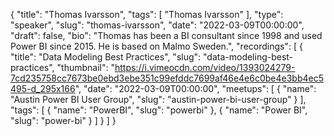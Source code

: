 {
  "title": "Thomas Ivarsson",
  "tags": [
    "Thomas Ivarsson"
  ],
  "type": "speaker",
  "slug": "thomas-ivarsson",
  "date": "2022-03-09T00:00:00",
  "draft": false,
  "bio": "Thomas has been a BI consultant since 1998 and used Power BI since 2015. He is based on Malmo Sweden.",
  "recordings": [
    {
      "title": "Data Modeling Best Practices",
      "slug": "data-modeling-best-practices",
      "thumbnail": "https://i.vimeocdn.com/video/1393024279-7cd235758cc7673be0ebd3ebe351c99efddc7699af46e4e6c0be4e3bb4ec5495-d_295x166",
      "date": "2022-03-09T00:00:00",
      "meetups": [
        {
          "name": "Austin Power BI User Group",
          "slug": "austin-power-bi-user-group"
        }
      ],
      "tags": [
        {
          "name": "PowerBI",
          "slug": "powerbi"
        },
        {
          "name": "Power BI",
          "slug": "power-bi"
        }
      ]
    }
  ]
}